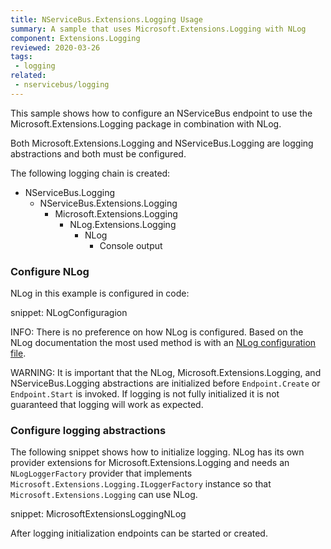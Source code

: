 ```yaml
---
title: NServiceBus.Extensions.Logging Usage
summary: A sample that uses Microsoft.Extensions.Logging with NLog
component: Extensions.Logging
reviewed: 2020-03-26
tags:
 - logging
related:
 - nservicebus/logging
---
```


This sample shows how to configure an NServiceBus endpoint to use the Microsoft.Extensions.Logging package in combination with NLog.

Both Microsoft.Extensions.Logging and NServiceBus.Logging are logging abstractions and both must be configured.

The following logging chain is created:


- NServiceBus.Logging
  - NServiceBus.Extensions.Logging
    - Microsoft.Extensions.Logging
      - NLog.Extensions.Logging
        - NLog
          - Console output


### Configure NLog

NLog in this example is configured in code:

snippet: NLogConfiguragion

INFO: There is no preference on how NLog is configured. Based on the NLog documentation the most used method is with an [NLog configuration file](https://github.com/nlog/nlog/wiki/Configuration-file#configuration).

WARNING: It is important that the NLog, Microsoft.Extensions.Logging, and NServiceBus.Logging abstractions are initialized before `Endpoint.Create` or `Endpoint.Start` is invoked. If logging is not fully initialized it is not guaranteed that logging will work as expected.

### Configure logging abstractions

The following snippet shows how to initialize logging. NLog has its own provider extensions for Microsoft.Extensions.Logging and needs an `NLogLoggerFactory` provider that implements `Microsoft.Extensions.Logging.ILoggerFactory` instance so that `Microsoft.Extensions.Logging` can use NLog.

snippet: MicrosoftExtensionsLoggingNLog

After logging initialization endpoints can be started or created.
